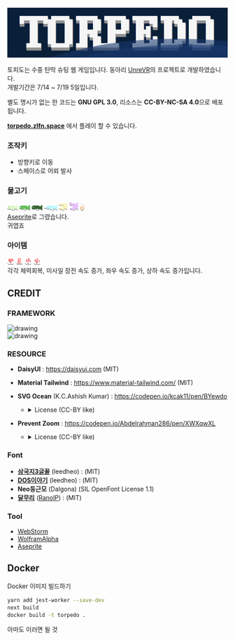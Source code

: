 <a href="torpedo.zlfn.space"><img src="media/logo.png" width="full"/></a>

토피도는 수중 탄막 슈팅 웹 게임입니다.
동아리 [UnreVR](https://github.com/UNREVR)의 프로젝트로 개발하였습니다.  
개발기간은 7/14 ~ 7/19 5일입니다.

별도 명시가 없는 한 코드는 **GNU GPL 3.0**, 리소스는 **CC-BY-NC-SA 4.0**으로 배포됩니다.

**[torpedo.zlfn.space](https://torpedo.zlfn.space)** 에서 플레이 할 수 있습니다.

### 조작키
* 방향키로 이동
* 스페이스로 어뢰 발사
### 물고기
![Fish](public/resource/greenfish/greenfish1.png)
![Fish](public/resource/virdianfish/virdianfish1.png)
![Fish](public/resource/forestfish/forestfish1.png)
![Fish](public/resource/mintfish/mintfish1.png)
![Fish](public/resource/yellowfish/open_yellowfish1.png)
![Fish](public/resource/purplefish/open_purplefish1.png)
![Fish](public/resource/jellyfish/jellyfish1.png)  
[Aseprite](https://github.com/aseprite/aseprite)로 그렸습니다.  
귀엽죠

### 아이템
![item](public/resource/item/heartrestore.png)
![item](public/resource/item/torpedoupgrade.png)
![item](public/resource/item/speedup.png)
![item](public/resource/item/floatup.png)  
각각 체력회복, 미사일 장전 속도 증가, 좌우 속도 증가, 상하 속도 증가입니다.


## CREDIT
### FRAMEWORK
<img src="https://upload.wikimedia.org/wikipedia/commons/thumb/8/8e/Nextjs-logo.svg/591px-Nextjs-logo.svg.png" alt="drawing" width="300"/><br> 
<img src="https://upload.wikimedia.org/wikipedia/commons/9/95/Tailwind_CSS_logo.svg" alt="drawing" width="300"/>

### RESOURCE

* **DaisyUI** : https://daisyui.com (MIT)  
* **Material Tailwind** : https://www.material-tailwind.com/ (MIT)
* **SVG Ocean** (K.C.Ashish Kumar) : https://codepen.io/kcak11/pen/BYewdo
  * <details><summary>License (CC-BY like)</summary>
     Copyright (c) 2022 by K.C.Ashish Kumar (https://codepen.io/kcak11/pen/BYewdo) Permission is hereby granted, free of charge, to any person obtaining a copy of this software and associated documentation files (the "Software"), to deal in the Software without restriction, including without limitation the rights to use, copy, modify, merge, publish, distribute, sublicense, and/or sell copies of the Software, and to permit persons to whom the Software is furnished to do so, subject to the following conditions: The above copyright notice and this permission notice shall be included in all copies or substantial portions of the Software.  THE SOFTWARE IS PROVIDED "AS IS", WITHOUT WARRANTY OF ANY KIND, EXPRESS OR IMPLIED, INCLUDING BUT NOT LIMITED TO THE WARRANTIES OF MERCHANTABILITY, FITNESS FOR A PARTICULAR PURPOSE AND NONINFRINGEMENT. IN NO EVENT SHALL THE AUTHORS OR COPYRIGHT HOLDERS BE LIABLE FOR ANY CLAIM, DAMAGES OR OTHER LIABILITY, WHETHER IN AN ACTION OF CONTRACT, TORT OR OTHERWISE, ARISING FROM, OUT OF OR IN CONNECTION WITH THE SOFTWARE OR THE USE OR OTHER DEALINGS IN THE SOFTWARE.
  </details>
  
* **Prevent Zoom** : https://codepen.io/Abdelrahman286/pen/XWXqwXL
  * <details><summary>License (CC-BY like)</summary>
     Copyright (c) 2023 by Abdelrahman (https://codepen.io/Abdelrahman286/pen/XWXqwXL) Permission is hereby granted, free of charge, to any person obtaining a copy of this software and associated documentation files (the "Software"), to deal in the Software without restriction, including without limitation the rights to use, copy, modify, merge, publish, distribute, sublicense, and/or sell copies of the Software, and to permit persons to whom the Software is furnished to do so, subject to the following conditions: The above copyright notice and this permission notice shall be included in all copies or substantial portions of the Software. THE SOFTWARE IS PROVIDED "AS IS", WITHOUT WARRANTY OF ANY KIND, EXPRESS OR IMPLIED, INCLUDING BUT NOT LIMITED TO THE WARRANTIES OF MERCHANTABILITY, FITNESS FOR A PARTICULAR PURPOSE AND NONINFRINGEMENT. IN NO EVENT SHALL THE AUTHORS OR COPYRIGHT HOLDERS BE LIABLE FOR ANY CLAIM, DAMAGES OR OTHER LIABILITY, WHETHER IN AN ACTION OF CONTRACT, TORT OR OTHERWISE, ARISING FROM, OUT OF OR IN CONNECTION WITH THE SOFTWARE OR THE USE OR OTHER DEALINGS IN THE SOFTWARE.
  </details>



### Font
* **[삼국지3글꼴](https://github.com/hurss/fonts)** (leedheo) : (MIT)
* **[DOS이야기](https://github.com/hurss/fonts)** (leedheo) : (MIT)
* **Neo둥근모** (Dalgona) (SIL OpenFont License 1.1)
* **[달무리](https://ranolp.github.io/dalmoori-font/)** ([RanolP](https://github.com/RanolP)) : (MIT)
### Tool
* [WebStorm](https://www.jetbrains.com/webstorm/)
* [WolframAlpha](https://www.wolframalpha.com/)
* [Aseprite](https://github.com/aseprite/aseprite)

## Docker
Docker 이미지 빌드하기
```bash
yarn add jest-worker --save-dev
next build
docker build -t torpedo .
```
아마도 이러면 될 것
